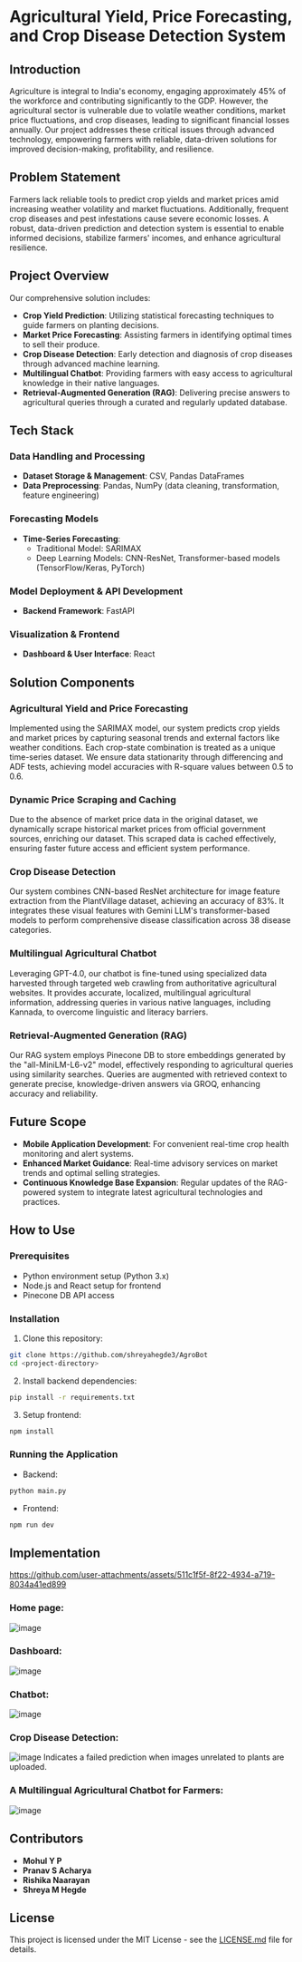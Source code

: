 # Agricultural Yield, Price Forecasting, and Crop Disease Detection System

## Introduction
Agriculture is integral to India's economy, engaging approximately 45% of the workforce and contributing significantly to the GDP. However, the agricultural sector is vulnerable due to volatile weather conditions, market price fluctuations, and crop diseases, leading to significant financial losses annually. Our project addresses these critical issues through advanced technology, empowering farmers with reliable, data-driven solutions for improved decision-making, profitability, and resilience.

## Problem Statement
Farmers lack reliable tools to predict crop yields and market prices amid increasing weather volatility and market fluctuations. Additionally, frequent crop diseases and pest infestations cause severe economic losses. A robust, data-driven prediction and detection system is essential to enable informed decisions, stabilize farmers' incomes, and enhance agricultural resilience.

## Project Overview
Our comprehensive solution includes:
- **Crop Yield Prediction**: Utilizing statistical forecasting techniques to guide farmers on planting decisions.
- **Market Price Forecasting**: Assisting farmers in identifying optimal times to sell their produce.
- **Crop Disease Detection**: Early detection and diagnosis of crop diseases through advanced machine learning.
- **Multilingual Chatbot**: Providing farmers with easy access to agricultural knowledge in their native languages.
- **Retrieval-Augmented Generation (RAG)**: Delivering precise answers to agricultural queries through a curated and regularly updated database.

## Tech Stack
### Data Handling and Processing
- **Dataset Storage & Management**: CSV, Pandas DataFrames
- **Data Preprocessing**: Pandas, NumPy (data cleaning, transformation, feature engineering)

### Forecasting Models
- **Time-Series Forecasting**:
  - Traditional Model: SARIMAX
  - Deep Learning Models: CNN-ResNet, Transformer-based models (TensorFlow/Keras, PyTorch)

### Model Deployment & API Development
- **Backend Framework**: FastAPI

### Visualization & Frontend
- **Dashboard & User Interface**: React

## Solution Components
### Agricultural Yield and Price Forecasting
Implemented using the SARIMAX model, our system predicts crop yields and market prices by capturing seasonal trends and external factors like weather conditions. Each crop-state combination is treated as a unique time-series dataset. We ensure data stationarity through differencing and ADF tests, achieving model accuracies with R-square values between 0.5 to 0.6.

### Dynamic Price Scraping and Caching
Due to the absence of market price data in the original dataset, we dynamically scrape historical market prices from official government sources, enriching our dataset. This scraped data is cached effectively, ensuring faster future access and efficient system performance.

### Crop Disease Detection
Our system combines CNN-based ResNet architecture for image feature extraction from the PlantVillage dataset, achieving an accuracy of 83%. It integrates these visual features with Gemini LLM's transformer-based models to perform comprehensive disease classification across 38 disease categories.

### Multilingual Agricultural Chatbot
Leveraging GPT-4.0, our chatbot is fine-tuned using specialized data harvested through targeted web crawling from authoritative agricultural websites. It provides accurate, localized, multilingual agricultural information, addressing queries in various native languages, including Kannada, to overcome linguistic and literacy barriers.

### Retrieval-Augmented Generation (RAG)
Our RAG system employs Pinecone DB to store embeddings generated by the "all-MiniLM-L6-v2" model, effectively responding to agricultural queries using similarity searches. Queries are augmented with retrieved context to generate precise, knowledge-driven answers via GROQ, enhancing accuracy and reliability.

## Future Scope
- **Mobile Application Development**: For convenient real-time crop health monitoring and alert systems.
- **Enhanced Market Guidance**: Real-time advisory services on market trends and optimal selling strategies.
- **Continuous Knowledge Base Expansion**: Regular updates of the RAG-powered system to integrate latest agricultural technologies and practices.

## How to Use
### Prerequisites
- Python environment setup (Python 3.x)
- Node.js and React setup for frontend
- Pinecone DB API access

### Installation
1. Clone this repository:
```bash
git clone https://github.com/shreyahegde3/AgroBot
cd <project-directory>
```

2. Install backend dependencies:
```bash
pip install -r requirements.txt
```

3. Setup frontend:
```bash
npm install
```

### Running the Application
- Backend:
```bash
python main.py
```
- Frontend:
```bash
npm run dev
```




## Implementation

https://github.com/user-attachments/assets/511c1f5f-8f22-4934-a719-8034a41ed899

### Home page:
![image](https://github.com/user-attachments/assets/a0f489c8-f109-41aa-92b5-1da2c991c782)

### Dashboard:
![image](https://github.com/user-attachments/assets/3aeb3969-ee46-4263-a5b2-3a5afdb45ba4)

### Chatbot:
![image](https://github.com/user-attachments/assets/fccb7d04-97fe-4663-8637-c81243cbf7c3)

### Crop Disease Detection:
![image](https://github.com/user-attachments/assets/29ed3cdf-6e7d-4ed2-814e-f88b10df2e53)
Indicates a failed prediction when images unrelated to plants are uploaded.

### A Multilingual Agricultural Chatbot for Farmers:
![image](https://github.com/user-attachments/assets/44d634ba-ad59-449d-a3fb-c4a3c29725ae)




## Contributors
- **Mohul Y P**
- **Pranav S Acharya**
- **Rishika Naarayan**
- **Shreya M Hegde**

## License
This project is licensed under the MIT License - see the [LICENSE.md](LICENSE.md) file for details.

